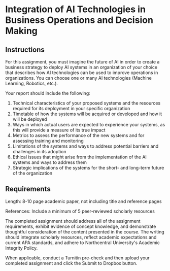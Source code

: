 # Integration of AI Technologies in Business Operations and Decision Making

## Instructions

For this assignment, you must imagine the future of AI in order to create a business strategy to deploy AI systems in an organization of your choice that describes how AI technologies can be used to improve operations in organizations. You can choose one or many AI technologies (Machine Learning, Robotics, etc.).

Your report should include the following:

1. Technical characteristics of your proposed systems and the resources required for its deployment in your specific organization
2. Timetable of how the systems will be acquired or developed and how it will be deployed
3. Ways in which actual users are expected to experience your systems, as this will provide a measure of its true impact
4. Metrics to assess the performance of the new systems and for assessing training and monitoring
5. Limitations of the systems and ways to address potential barriers and challenges in its adoption
6. Ethical issues that might arise from the implementation of the AI systems and ways to address them
7. Strategic implications of the systems for the short- and long-term future of the organization

## Requirements

Length: 8-10 page academic paper, not including title and reference pages

References: Include a minimum of 5 peer-reviewed scholarly resources

The completed assignment should address all of the assignment requirements, exhibit evidence of concept knowledge, and demonstrate thoughtful consideration of the content presented in the course. The writing should integrate scholarly resources, reflect academic expectations and current APA standards, and adhere to Northcentral University's Academic Integrity Policy.

When applicable, conduct a Turnitin pre-check and then upload your completed assignment and click the Submit to Dropbox button.
